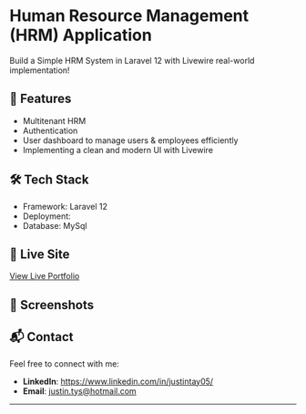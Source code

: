 # Human Resource Management (HRM) Application

Build a Simple HRM System in Laravel 12 with Livewire real-world implementation!

## 🚀 Features

-   Multitenant HRM
-   Authentication
-   User dashboard to manage users & employees efficiently
-   Implementing a clean and modern UI with Livewire

## 🛠️ Tech Stack

-   Framework: Laravel 12
-   Deployment:
-   Database: MySql

## 🔗 Live Site

[View Live Portfolio](https://)

## 📸 Screenshots

## 📬 Contact

Feel free to connect with me:

-   **LinkedIn**: https://www.linkedin.com/in/justintay05/
-   **Email**: justin.tys@hotmail.com

---
